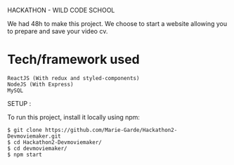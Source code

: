HACKATHON - WILD CODE SCHOOL

We had 48h to make this project. We choose to start a website allowing you to prepare and save your video cv.

# Tech/framework used

    ReactJS (With redux and styled-components)
    NodeJS (With Express)
    MySQL

SETUP :

To run this project, install it locally using npm:

    $ git clone https://github.com/Marie-Garde/Hackathon2-Devmoviemaker.git
    $ cd Hackathon2-Devmoviemaker/
    $ cd devmoviemaker/
    $ npm start
